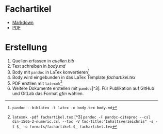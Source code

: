 # Fachartikel
- [Markdown](fachartikel.md)
- [PDF](fachartikel.pdf)

# Erstellung
1. Quellen erfassen in *quellen.bib*
2. Text schreiben in *body.md*
3. Body mit `pandoc` in LaTex konvertieren[^1]
4. Body wird eingebunden in das LaTex Template *fachartikel.tex*
4. PDF erstllen mit `latexmk`[^2]
5. Weitere Dokumente erstellen mit `pandoc`[^3]. Für Publikation auf GitHub und GitLab das Format *gfm* wählen.
  
  
[^1]: `pandoc --biblatex -t latex -o body.tex body.md`
[^2]: `latexmk -pdf fachartikel.tex`
[^3]  `pandoc -F pandoc-citeproc --csl din-1505-2-numeric.csl --toc -V toc-title:"Inhaltsverzeichnis" -s -t $_ -o formats/fachartikel.$_ fachartikel.tex`